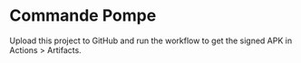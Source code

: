 # Commande Pompe

Upload this project to GitHub and run the workflow to get the signed APK in Actions > Artifacts.
